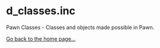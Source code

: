 # d_classes.inc
Pawn Classes - Classes and objects made possible in Pawn.

[Go back to the home page...](../README.md)
